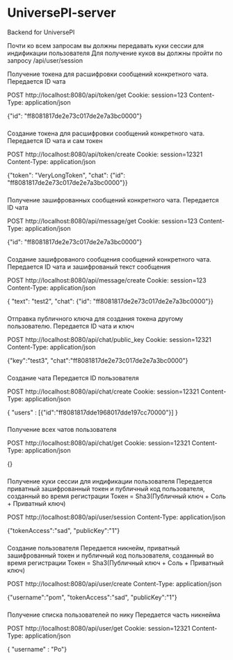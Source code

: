 # UniversePl-server
Backend for UniversePl

Почти ко всем запросам вы должны передавать куки сессии для индификации пользователя
Для получение куков вы должны пройти по запросу /api/user/session

Получение токена для расшифровки сообщений конкретного чата.
Передается ID чата

POST http://localhost:8080/api/token/get
Cookie: session=123
Content-Type: application/json

{"id": "ff8081817de2e73c017de2e7a3bc0000"}


###

Cоздание токена для расшифровки сообщений конкретного чата.
Передается ID чата и сам токен

POST http://localhost:8080/api/token/create
Cookie: session=12321
Content-Type: application/json

{"token": "VeryLongToken", "chat": {"id": "ff8081817de2e73c017de2e7a3bc0000"}}


###

Получение зашифрованных сообщений конкретного чата.
Передается ID чата

POST http://localhost:8080/api/message/get
Cookie: session=123
Content-Type: application/json

{"id": "ff8081817de2e73c017de2e7a3bc0000"}


###

Cоздание зашифрованого сообщения сообщений конкретного чата.
Передается ID чата и зашифрованый текст сообщения

POST http://localhost:8080/api/message/create
Cookie: session=123
Content-Type: application/json

{ "text": "test2", "chat": {"id": "ff8081817de2e73c017de2e7a3bc0000"}}


###

Отправка публичного ключа для создания токена другому пользователю.
Передается ID чата и ключ

POST http://localhost:8080/api/chat/public_key
Cookie: session=12321
Content-Type: application/json

{"key":"test3", "chat":"ff8081817de2e73c017de2e7a3bc0000"}


###

Создание чата
Передается ID пользователя

POST http://localhost:8080/api/chat/create
Cookie: session=12321
Content-Type: application/json

{
  "users" :  [{"id":"ff8081817dde1968017dde197cc70000"}]
}

###

Получение всех чатов пользователя

POST http://localhost:8080/api/chat/get
Cookie: session=12321
Content-Type: application/json

{}

###

Получение куки сессии для индификации пользователя
Передается приватный зашифрованный токен и публичный код пользователя, созданный во время регистрации
Токен = Sha3(Публичный ключ + Cоль + Приватный ключ)

POST http://localhost:8080/api/user/session
Content-Type: application/json

{"tokenAccess":"sad", "publicKey":"1"}



###

Cоздание пользователя
Передается никнейм, приватный зашифрованный токен и публичный код пользователя, созданный во время регистрации
Токен = Sha3(Публичный ключ + Cоль + Приватный ключ)


POST http://localhost:8080/api/user/create
Content-Type: application/json

{"username":"pom", "tokenAccess":"sad", "publicKey":"1"}

###

Получение списка пользователей по нику
Передается часть никнейма 

POST http://localhost:8080/api/user/get
Cookie: session=12321
Content-Type: application/json

{ "username" :  "Po"}
